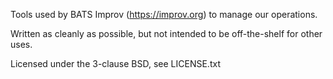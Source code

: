 Tools used by BATS Improv (https://improv.org) to manage our operations.

Written as cleanly as possible, but not intended to be off-the-shelf for other uses.

Licensed under the 3-clause BSD, see LICENSE.txt
